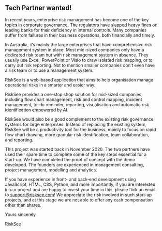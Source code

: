## Tech Partner wanted!

In recent years, enterprise risk management has become one of the key topics in corporate governance. The regulators have slapped heavy fines on leading banks for their deficiency in internal controls. Many companies suffer from failures in their business operations, both financially and timely.

In Australia, it’s mainly the large enterprises that have comprehensive risk management system in place. Most mid-sized companies only have a dedicated risk team but with risk management system in absence. They usually use Excel, PowerPoint or Visio to draw isolated risk mapping, or to carry out risk reporting. Not to mention smaller companies don't even have a risk team or to use a management system.

RiskSee is a web-based application that aims to help organisation manage operational risks in a smarter and easier way. 

RiskSee provides a one-stop shop solution for mid-sized companies, including flow chart management, risk and control mapping, incident management, to-do reminder, reporting, visualisation and automatic risk identification empowered by AI.

RiskSee would also be a good complement to the existing risk governance systems for large enterprises. Instead of replacing the existing system, RiskSee will be a productivity tool for the business, mainly to focus on rapid flow chart drawing, more granular risk identification, team collaboration, and reporting.

This project was started back in November 2020. The two partners have used their spare time to complete some of the key steps essential for a start-up. We have completed the proof of concept with the demo developed. The founders are experienced in management consulting, project management, modelling and analytics.

If you have experience in front- and back-end development using JavaScript, HTML, CSS, Python, and more importantly, if you are interested in our project and are happy to invest your time in this, please flick an email to support@risksee.com! We appreciate the risk involved in such start-up projects, and at this stage we are not able to offer any cash compensation other than shares. 



Yours sincerely

<a href="https://www.risksee.com">RiskSee</a>

